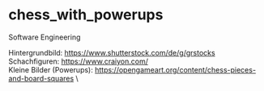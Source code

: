 # chess_with_powerups
Software Engineering

Hintergrundbild: https://www.shutterstock.com/de/g/grstocks \
Schachfiguren: https://www.craiyon.com/ \
Kleine Bilder (Powerups): https://opengameart.org/content/chess-pieces-and-board-squares \